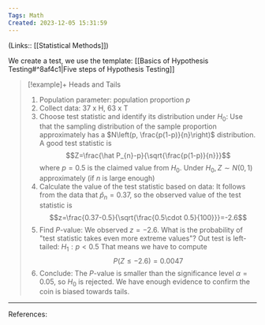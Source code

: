 ```yaml
---
Tags: Math
Created: 2023-12-05 15:31:59
---
```

(Links:: [[Statistical Methods]])

We create a test, we use the template: [[Basics of Hypothesis Testing#^8af4c1|Five steps of Hypothesis Testing]]
> [!example]+ Heads and Tails
> 1. Population parameter: population proportion $p$
> 2. Collect data: 37 x H, 63 x T
> 3. Choose test statistic and identify its distribution under $H_0$: Use that the sampling distribution of the sample proportion approximately has a $N\left(p, \frac{p(1-p)}{n}\right)$ distribution. A good test statistic is $$Z=\frac{\hat P_{n}-p}{\sqrt{\frac{p(1-p)}{n}}}$$ where $p=0.5$ is the claimed value from $H_0$.
>    Under $H_{0}, Z\sim N(0,1)$ approximately (if $n$ is large enough)
> 4. Calculate the value of the test statistic based on data:
>    It follows from the data that $\hat p_n=0.37$, so the observed value of the test statistic is $$z=\frac{0.37-0.5}{\sqrt{\frac{0.5\cdot 0.5}{100}}}=-2.6$$
> 5. Find $P$-value:
>    We observed $z=-2.6$. What is the probability of "test statistic takes even more extreme values"?
>    Out test is left-tailed: $H_1:p<0.5$
>    That means we have to compute $$P(Z\leq -2.6)=0.0047$$
> 6. Conclude: The $P$-value is smaller than the significance level $\alpha=0.05$, so $H_0$ is rejected. We have enough evidence to confirm the coin is biased towards tails.

---
References: